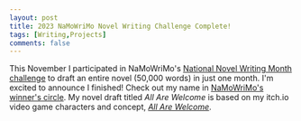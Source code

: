 ```yaml
---
layout: post
title: 2023 NaMoWriMo Novel Writing Challenge Complete!
tags: [Writing,Projects]
comments: false
---
```

This November I participated in NaMoWriMo's [National Novel Writing Month challenge](https://nanowrimo.org/national-novel-writing-month) to draft an entire novel (50,000 words) in just one month. I'm excited to announce I finished! Check out my name in [NaMoWriMo's winner's circle](https://nanowrimo.org/winners-circle). My novel draft titled _All Are Welcome_ is based on my itch.io video game characters and concept, [_All Are Welcome_](https://decolfutures.itch.io/all-are-welcome).


